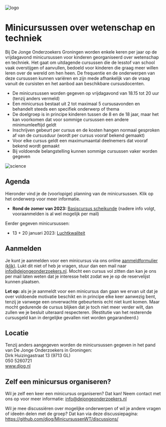 ![logo](https://cloud.githubusercontent.com/assets/25673660/22806842/50171992-ef24-11e6-89bc-607339c92c05.png)
# Minicursussen over wetenschap en techniek
Bij De Jonge Onderzoekers Groningen worden enkele keren per jaar op de vrijdagavond minicursussen voor kinderen georganiseerd over wetenschap en techniek. Het gaat om uitdagende cursussen die de lesstof van school vaak overstijgen of aanvullen, bedoeld voor kinderen die graag meer willen leren over de wereld om hen heen. De frequentie en de onderwerpen van deze cursussen kunnen variëren en zijn mede afhankelijk van de vraag vanuit de cursisten en het aanbod aan beschikbare cursusdocenten.

- De minicursussen worden gegeven op vrijdagavond van 18.15 tot 20 uur (tenzij anders vermeld)
- Een minicursus bestaat uit 2 tot maximaal 5 cursusavonden en behandelt steeds een specifiek onderwerp of thema
- De doelgroep is in principe kinderen tussen de 8 en de 18 jaar, maar het kan voorkomen dat voor sommige cursussen een andere minimumleeftijd geldt
- Inschrijven gebeurt per cursus en de kosten hangen normaal gesproken af van de cursusduur (wordt per cursus vooraf bekend gemaakt)
- Voor elke cursus geldt een maximumaantal deelnemers dat vooraf bekend wordt gemaakt
- Bij voldoende belangstelling kunnen sommige cursussen vaker worden gegeven

![science](https://cloud.githubusercontent.com/assets/25673660/22808370/d6e8732e-ef2b-11e6-9119-9c2a05962913.png)

## Agenda
Hieronder vind je de (voorlopige) planning van de minicursussen. Klik op het onderwerp voor meer informatie.

- **Rond de zomer van 2023:** [Basiscursus scheikunde](/Scheikunde/readme.md) (nadere info volgt, vooraanmelden is al wel mogelijk per mail)

Eerder gegeven minicursussen:
- 13 + 20 januari 2023: [Luchtkwaliteit](/Luchtkwaliteit/README.md)

## Aanmelden
Je kunt je aanmelden voor een minicursus via ons online [aanmeldformulier (klik)](https://forms.gle/RNTqjQwH7XCsQadw9/). Lukt dit niet of heb je vragen, stuur dan een mail naar info@dejongeonderzoekers.nl. Mocht een cursus vol zitten dan kan je ons per mail laten weten dat je interesse hebt zodat we je op de reservelijst kunnen plaatsen.

**Let op:** als je je aanmeldt voor een minicursus dan gaan we ervan uit dat je over voldoende motivatie beschikt en in principe elke keer aanwezig bent, tenzij je vanwege een onverwachte gebeurtenis echt niet kunt komen. Maar mocht gedurende de cursus blijken dat je toch niet meer verder wilt, dan zullen we je besluit uiteraard respecteren. (Restitutie van het resterende cursusgeld kan in dergelijke gevallen niet worden gegarandeerd.)

## Locatie
Tenzij anders aangegeven worden de minicursussen gegeven in het pand van De Jonge Onderzoekers in Groningen:
<br>Dirk Huizingastraat 13 (9713 GL)
<br>050 5260721
<br>www.djog.nl

## Zelf een minicursus organiseren?
Wil je zelf een keer een minicursus organiseren? Dat kan! Neem contact met ons op voor meer informatie: info@dejongeonderzoekers.nl

Wil je mee discussiëren over mogelijke onderwerpen of wil je andere vragen of ideeën delen met de groep? Dat kan via deze discussiepagina: https://github.com/djog/MinicursussenWT/discussions/
